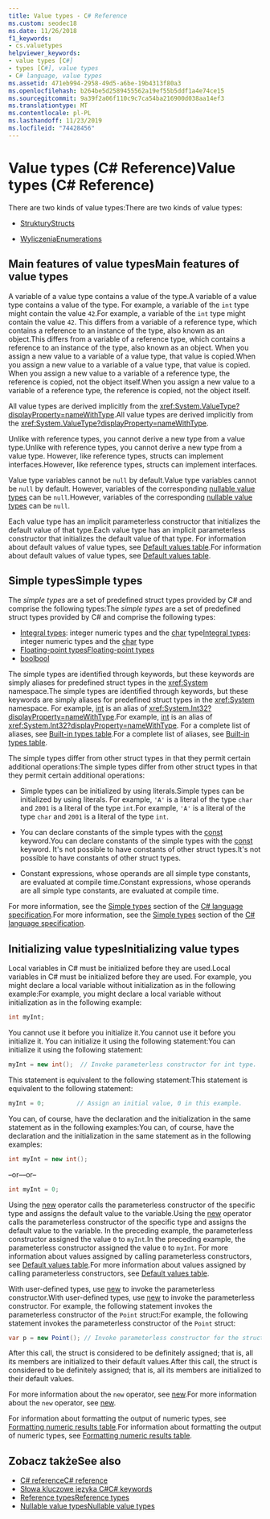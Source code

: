 ```yaml
---
title: Value types - C# Reference
ms.custom: seodec18
ms.date: 11/26/2018
f1_keywords:
- cs.valuetypes
helpviewer_keywords:
- value types [C#]
- types [C#], value types
- C# language, value types
ms.assetid: 471eb994-2958-49d5-a6be-19b4313f80a3
ms.openlocfilehash: b264be5d2589455562a19ef55b5ddf1a4e74ce15
ms.sourcegitcommit: 9a39f2a06f110c9c7ca54ba216900d038aa14ef3
ms.translationtype: MT
ms.contentlocale: pl-PL
ms.lasthandoff: 11/23/2019
ms.locfileid: "74428456"
---
```

# <a name="value-types-c-reference"></a><span data-ttu-id="2ef65-102">Value types (C# Reference)</span><span class="sxs-lookup"><span data-stu-id="2ef65-102">Value types (C# Reference)</span></span>

<span data-ttu-id="2ef65-103">There are two kinds of value types:</span><span class="sxs-lookup"><span data-stu-id="2ef65-103">There are two kinds of value types:</span></span>

- [<span data-ttu-id="2ef65-104">Struktury</span><span class="sxs-lookup"><span data-stu-id="2ef65-104">Structs</span></span>](struct.md)

- [<span data-ttu-id="2ef65-105">Wyliczenia</span><span class="sxs-lookup"><span data-stu-id="2ef65-105">Enumerations</span></span>](enum.md)

## <a name="main-features-of-value-types"></a><span data-ttu-id="2ef65-106">Main features of value types</span><span class="sxs-lookup"><span data-stu-id="2ef65-106">Main features of value types</span></span>

<span data-ttu-id="2ef65-107">A variable of a value type contains a value of the type.</span><span class="sxs-lookup"><span data-stu-id="2ef65-107">A variable of a value type contains a value of the type.</span></span> <span data-ttu-id="2ef65-108">For example, a variable of the `int` type might contain the value `42`.</span><span class="sxs-lookup"><span data-stu-id="2ef65-108">For example, a variable of the `int` type might contain the value `42`.</span></span> <span data-ttu-id="2ef65-109">This differs from a variable of a reference type, which contains a reference to an instance of the type, also known as an object.</span><span class="sxs-lookup"><span data-stu-id="2ef65-109">This differs from a variable of a reference type, which contains a reference to an instance of the type, also known as an object.</span></span> <span data-ttu-id="2ef65-110">When you assign a new value to a variable of a value type, that value is copied.</span><span class="sxs-lookup"><span data-stu-id="2ef65-110">When you assign a new value to a variable of a value type, that value is copied.</span></span> <span data-ttu-id="2ef65-111">When you assign a new value to a variable of a reference type, the reference is copied, not the object itself.</span><span class="sxs-lookup"><span data-stu-id="2ef65-111">When you assign a new value to a variable of a reference type, the reference is copied, not the object itself.</span></span>

<span data-ttu-id="2ef65-112">All value types are derived implicitly from the <xref:System.ValueType?displayProperty=nameWithType>.</span><span class="sxs-lookup"><span data-stu-id="2ef65-112">All value types are derived implicitly from the <xref:System.ValueType?displayProperty=nameWithType>.</span></span>

<span data-ttu-id="2ef65-113">Unlike with reference types, you cannot derive a new type from a value type.</span><span class="sxs-lookup"><span data-stu-id="2ef65-113">Unlike with reference types, you cannot derive a new type from a value type.</span></span> <span data-ttu-id="2ef65-114">However, like reference types, structs can implement interfaces.</span><span class="sxs-lookup"><span data-stu-id="2ef65-114">However, like reference types, structs can implement interfaces.</span></span>

<span data-ttu-id="2ef65-115">Value type variables cannot be `null` by default.</span><span class="sxs-lookup"><span data-stu-id="2ef65-115">Value type variables cannot be `null` by default.</span></span> <span data-ttu-id="2ef65-116">However, variables of the corresponding [nullable value types](../builtin-types/nullable-value-types.md) can be `null`.</span><span class="sxs-lookup"><span data-stu-id="2ef65-116">However, variables of the corresponding [nullable value types](../builtin-types/nullable-value-types.md) can be `null`.</span></span>

<span data-ttu-id="2ef65-117">Each value type has an implicit parameterless constructor that initializes the default value of that type.</span><span class="sxs-lookup"><span data-stu-id="2ef65-117">Each value type has an implicit parameterless constructor that initializes the default value of that type.</span></span> <span data-ttu-id="2ef65-118">For information about default values of value types, see [Default values table](default-values-table.md).</span><span class="sxs-lookup"><span data-stu-id="2ef65-118">For information about default values of value types, see [Default values table](default-values-table.md).</span></span>

## <a name="simple-types"></a><span data-ttu-id="2ef65-119">Simple types</span><span class="sxs-lookup"><span data-stu-id="2ef65-119">Simple types</span></span>

<span data-ttu-id="2ef65-120">The *simple types* are a set of predefined struct types provided by C# and comprise the following types:</span><span class="sxs-lookup"><span data-stu-id="2ef65-120">The *simple types* are a set of predefined struct types provided by C# and comprise the following types:</span></span>

- <span data-ttu-id="2ef65-121">[Integral types](../builtin-types/integral-numeric-types.md): integer numeric types and the [char](../builtin-types/char.md) type</span><span class="sxs-lookup"><span data-stu-id="2ef65-121">[Integral types](../builtin-types/integral-numeric-types.md): integer numeric types and the [char](../builtin-types/char.md) type</span></span>
- [<span data-ttu-id="2ef65-122">Floating-point types</span><span class="sxs-lookup"><span data-stu-id="2ef65-122">Floating-point types</span></span>](../builtin-types/floating-point-numeric-types.md)
- [<span data-ttu-id="2ef65-123">bool</span><span class="sxs-lookup"><span data-stu-id="2ef65-123">bool</span></span>](bool.md)

<span data-ttu-id="2ef65-124">The simple types are identified through keywords, but these keywords are simply aliases for predefined struct types in the <xref:System> namespace.</span><span class="sxs-lookup"><span data-stu-id="2ef65-124">The simple types are identified through keywords, but these keywords are simply aliases for predefined struct types in the <xref:System> namespace.</span></span> <span data-ttu-id="2ef65-125">For example, [int](../builtin-types/integral-numeric-types.md) is an alias of <xref:System.Int32?displayProperty=nameWithType>.</span><span class="sxs-lookup"><span data-stu-id="2ef65-125">For example, [int](../builtin-types/integral-numeric-types.md) is an alias of <xref:System.Int32?displayProperty=nameWithType>.</span></span> <span data-ttu-id="2ef65-126">For a complete list of aliases, see [Built-in types table](built-in-types-table.md).</span><span class="sxs-lookup"><span data-stu-id="2ef65-126">For a complete list of aliases, see [Built-in types table](built-in-types-table.md).</span></span>

<span data-ttu-id="2ef65-127">The simple types differ from other struct types in that they permit certain additional operations:</span><span class="sxs-lookup"><span data-stu-id="2ef65-127">The simple types differ from other struct types in that they permit certain additional operations:</span></span>

- <span data-ttu-id="2ef65-128">Simple types can be initialized by using literals.</span><span class="sxs-lookup"><span data-stu-id="2ef65-128">Simple types can be initialized by using literals.</span></span> <span data-ttu-id="2ef65-129">For example, `'A'` is a literal of the type `char` and `2001` is a literal of the type `int`.</span><span class="sxs-lookup"><span data-stu-id="2ef65-129">For example, `'A'` is a literal of the type `char` and `2001` is a literal of the type `int`.</span></span>

- <span data-ttu-id="2ef65-130">You can declare constants of the simple types with the [const](const.md) keyword.</span><span class="sxs-lookup"><span data-stu-id="2ef65-130">You can declare constants of the simple types with the [const](const.md) keyword.</span></span> <span data-ttu-id="2ef65-131">It's not possible to have constants of other struct types.</span><span class="sxs-lookup"><span data-stu-id="2ef65-131">It's not possible to have constants of other struct types.</span></span>

- <span data-ttu-id="2ef65-132">Constant expressions, whose operands are all simple type constants, are evaluated at compile time.</span><span class="sxs-lookup"><span data-stu-id="2ef65-132">Constant expressions, whose operands are all simple type constants, are evaluated at compile time.</span></span>

<span data-ttu-id="2ef65-133">For more information, see the [Simple types](~/_csharplang/spec/types.md#simple-types) section of the [C# language specification](/dotnet/csharp/language-reference/language-specification/introduction).</span><span class="sxs-lookup"><span data-stu-id="2ef65-133">For more information, see the [Simple types](~/_csharplang/spec/types.md#simple-types) section of the [C# language specification](/dotnet/csharp/language-reference/language-specification/introduction).</span></span>

## <a name="initializing-value-types"></a><span data-ttu-id="2ef65-134">Initializing value types</span><span class="sxs-lookup"><span data-stu-id="2ef65-134">Initializing value types</span></span>

<span data-ttu-id="2ef65-135">Local variables in C# must be initialized before they are used.</span><span class="sxs-lookup"><span data-stu-id="2ef65-135">Local variables in C# must be initialized before they are used.</span></span> <span data-ttu-id="2ef65-136">For example, you might declare a local variable without initialization as in the following example:</span><span class="sxs-lookup"><span data-stu-id="2ef65-136">For example, you might declare a local variable without initialization as in the following example:</span></span>

```csharp
int myInt;
```

<span data-ttu-id="2ef65-137">You cannot use it before you initialize it.</span><span class="sxs-lookup"><span data-stu-id="2ef65-137">You cannot use it before you initialize it.</span></span> <span data-ttu-id="2ef65-138">You can initialize it using the following statement:</span><span class="sxs-lookup"><span data-stu-id="2ef65-138">You can initialize it using the following statement:</span></span>

```csharp
myInt = new int();  // Invoke parameterless constructor for int type.
```

<span data-ttu-id="2ef65-139">This statement is equivalent to the following statement:</span><span class="sxs-lookup"><span data-stu-id="2ef65-139">This statement is equivalent to the following statement:</span></span>

```csharp
myInt = 0;         // Assign an initial value, 0 in this example.
```

<span data-ttu-id="2ef65-140">You can, of course, have the declaration and the initialization in the same statement as in the following examples:</span><span class="sxs-lookup"><span data-stu-id="2ef65-140">You can, of course, have the declaration and the initialization in the same statement as in the following examples:</span></span>

```csharp
int myInt = new int();
```

<span data-ttu-id="2ef65-141">–or–</span><span class="sxs-lookup"><span data-stu-id="2ef65-141">–or–</span></span>

```csharp
int myInt = 0;
```

<span data-ttu-id="2ef65-142">Using the [new](../operators/new-operator.md) operator calls the parameterless constructor of the specific type and assigns the default value to the variable.</span><span class="sxs-lookup"><span data-stu-id="2ef65-142">Using the [new](../operators/new-operator.md) operator calls the parameterless constructor of the specific type and assigns the default value to the variable.</span></span> <span data-ttu-id="2ef65-143">In the preceding example, the parameterless constructor assigned the value `0` to `myInt`.</span><span class="sxs-lookup"><span data-stu-id="2ef65-143">In the preceding example, the parameterless constructor assigned the value `0` to `myInt`.</span></span> <span data-ttu-id="2ef65-144">For more information about values assigned by calling parameterless constructors, see [Default values table](default-values-table.md).</span><span class="sxs-lookup"><span data-stu-id="2ef65-144">For more information about values assigned by calling parameterless constructors, see [Default values table](default-values-table.md).</span></span>

<span data-ttu-id="2ef65-145">With user-defined types, use [new](../operators/new-operator.md) to invoke the parameterless constructor.</span><span class="sxs-lookup"><span data-stu-id="2ef65-145">With user-defined types, use [new](../operators/new-operator.md) to invoke the parameterless constructor.</span></span> <span data-ttu-id="2ef65-146">For example, the following statement invokes the parameterless constructor of the `Point` struct:</span><span class="sxs-lookup"><span data-stu-id="2ef65-146">For example, the following statement invokes the parameterless constructor of the `Point` struct:</span></span>

```csharp
var p = new Point(); // Invoke parameterless constructor for the struct.
```

<span data-ttu-id="2ef65-147">After this call, the struct is considered to be definitely assigned; that is, all its members are initialized to their default values.</span><span class="sxs-lookup"><span data-stu-id="2ef65-147">After this call, the struct is considered to be definitely assigned; that is, all its members are initialized to their default values.</span></span>

<span data-ttu-id="2ef65-148">For more information about the `new` operator, see [new](../operators/new-operator.md).</span><span class="sxs-lookup"><span data-stu-id="2ef65-148">For more information about the `new` operator, see [new](../operators/new-operator.md).</span></span>

<span data-ttu-id="2ef65-149">For information about formatting the output of numeric types, see [Formatting numeric results table](formatting-numeric-results-table.md).</span><span class="sxs-lookup"><span data-stu-id="2ef65-149">For information about formatting the output of numeric types, see [Formatting numeric results table](formatting-numeric-results-table.md).</span></span>

## <a name="see-also"></a><span data-ttu-id="2ef65-150">Zobacz także</span><span class="sxs-lookup"><span data-stu-id="2ef65-150">See also</span></span>

- [<span data-ttu-id="2ef65-151">C# reference</span><span class="sxs-lookup"><span data-stu-id="2ef65-151">C# reference</span></span>](../index.md)
- [<span data-ttu-id="2ef65-152">Słowa kluczowe języka C#</span><span class="sxs-lookup"><span data-stu-id="2ef65-152">C# keywords</span></span>](index.md)
- [<span data-ttu-id="2ef65-153">Reference types</span><span class="sxs-lookup"><span data-stu-id="2ef65-153">Reference types</span></span>](reference-types.md)
- [<span data-ttu-id="2ef65-154">Nullable value types</span><span class="sxs-lookup"><span data-stu-id="2ef65-154">Nullable value types</span></span>](../builtin-types/nullable-value-types.md)
